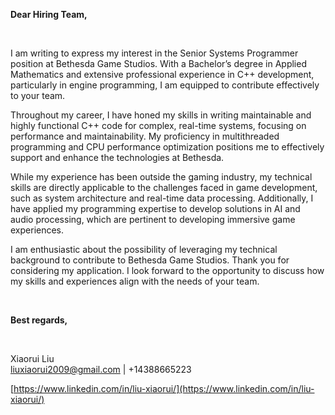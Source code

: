 **Dear Hiring Team,**
&nbsp;

&nbsp;

I am writing to express my interest in the Senior Systems Programmer position at Bethesda Game Studios. With a Bachelor’s degree in Applied Mathematics and extensive professional experience in C++ development, particularly in engine programming, I am equipped to contribute effectively to your team.

Throughout my career, I have honed my skills in writing maintainable and highly functional C++ code for complex, real-time systems, focusing on performance and maintainability. My proficiency in multithreaded programming and CPU performance optimization positions me to effectively support and enhance the technologies at Bethesda.

While my experience has been outside the gaming industry, my technical skills are directly applicable to the challenges faced in game development, such as system architecture and real-time data processing. Additionally, I have applied my programming expertise to develop solutions in AI and audio processing, which are pertinent to developing immersive game experiences.

I am enthusiastic about the possibility of leveraging my technical background to contribute to Bethesda Game Studios. Thank you for considering my application. I look forward to the opportunity to discuss how my skills and experiences align with the needs of your team.
&nbsp;

&nbsp;

**Best regards,** 
&nbsp;

&nbsp;

Xiaorui Liu  
liuxiaorui2009@gmail.com | +14388665223

[https://www.linkedin.com/in/liu-xiaorui/](https://www.linkedin.com/in/liu-xiaorui/)
